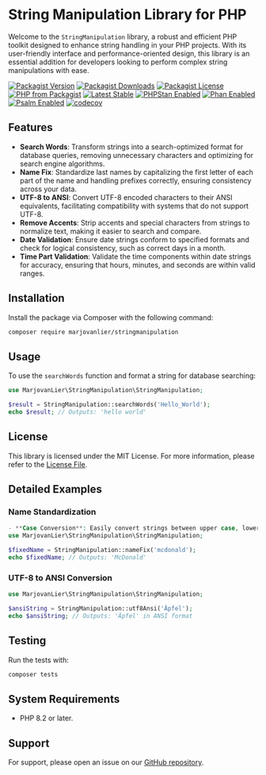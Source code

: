 # String Manipulation Library for PHP

Welcome to the `StringManipulation` library, a robust and efficient PHP toolkit designed to enhance string handling in your PHP projects. With its user-friendly interface and performance-oriented design, this library is an essential addition for developers looking to perform complex string manipulations with ease.

[![Packagist Version](https://img.shields.io/packagist/v/marjovanlier/stringmanipulation)](https://packagist.org/packages/marjovanlier/stringmanipulation)
[![Packagist Downloads](https://img.shields.io/packagist/dt/marjovanlier/stringmanipulation)](https://packagist.org/packages/marjovanlier/stringmanipulation)
[![Packagist License](https://img.shields.io/packagist/l/marjovanlier/stringmanipulation)](https://choosealicense.com/licenses/mit/)
[![PHP from Packagist](https://img.shields.io/packagist/php-v/marjovanlier/stringmanipulation)](https://packagist.org/packages/marjovanlier/stringmanipulation)
[![Latest Stable](https://poser.pugx.org/marjovanlier/stringmanipulation/v/stable)](https://packagist.org/packages/marjovanlier/stringmanipulation)
[![PHPStan Enabled](https://img.shields.io/badge/PHPStan-enabled-brightgreen.svg?style=flat)](https://phpstan.org/)
[![Phan Enabled](https://img.shields.io/badge/Phan-enabled-brightgreen.svg?style=flat)](https://github.com/phan/phan/)
[![Psalm Enabled](https://img.shields.io/badge/Psalm-enabled-brightgreen.svg?style=flat)](https://psalm.dev/)
[![codecov](https://codecov.io/github/MarjovanLier/StringManipulation/graph/badge.svg?token=lBTpWlSq37)](https://codecov.io/github/MarjovanLier/StringManipulation)

## Features

- **Search Words**: Transform strings into a search-optimized format for database queries, removing unnecessary characters and optimizing for search engine algorithms.
- **Name Fix**: Standardize last names by capitalizing the first letter of each part of the name and handling prefixes correctly, ensuring consistency across your data.
- **UTF-8 to ANSI**: Convert UTF-8 encoded characters to their ANSI equivalents, facilitating compatibility with systems that do not support UTF-8.
- **Remove Accents**: Strip accents and special characters from strings to normalize text, making it easier to search and compare.
- **Date Validation**: Ensure date strings conform to specified formats and check for logical consistency, such as correct days in a month.
- **Time Part Validation**: Validate the time components within date strings for accuracy, ensuring that hours, minutes, and seconds are within valid ranges.

## Installation

Install the package via Composer with the following command:

```bash
composer require marjovanlier/stringmanipulation
```

## Usage

To use the `searchWords` function and format a string for database searching:

```php
use MarjovanLier\StringManipulation\StringManipulation;

$result = StringManipulation::searchWords('Hello_World');
echo $result; // Outputs: 'hello world'
```

## License

This library is licensed under the MIT License. For more information, please refer to the [License File](LICENSE).

## Detailed Examples

### Name Standardization

```php
- **Case Conversion**: Easily convert strings between upper case, lower case, and title case, allowing for flexible text formatting and presentation.
use MarjovanLier\StringManipulation\StringManipulation;

$fixedName = StringManipulation::nameFix('mcdonald');
echo $fixedName; // Outputs: 'McDonald'
```

### UTF-8 to ANSI Conversion

```php
use MarjovanLier\StringManipulation\StringManipulation;

$ansiString = StringManipulation::utf8Ansi('Äpfel');
echo $ansiString; // Outputs: 'Äpfel' in ANSI format
```

## Testing

Run the tests with:

```bash
composer tests
```

## System Requirements

- PHP 8.2 or later.

## Support

For support, please open an issue on our [GitHub repository](https://github.com/MarjovanLier/StringManipulation/issues).

